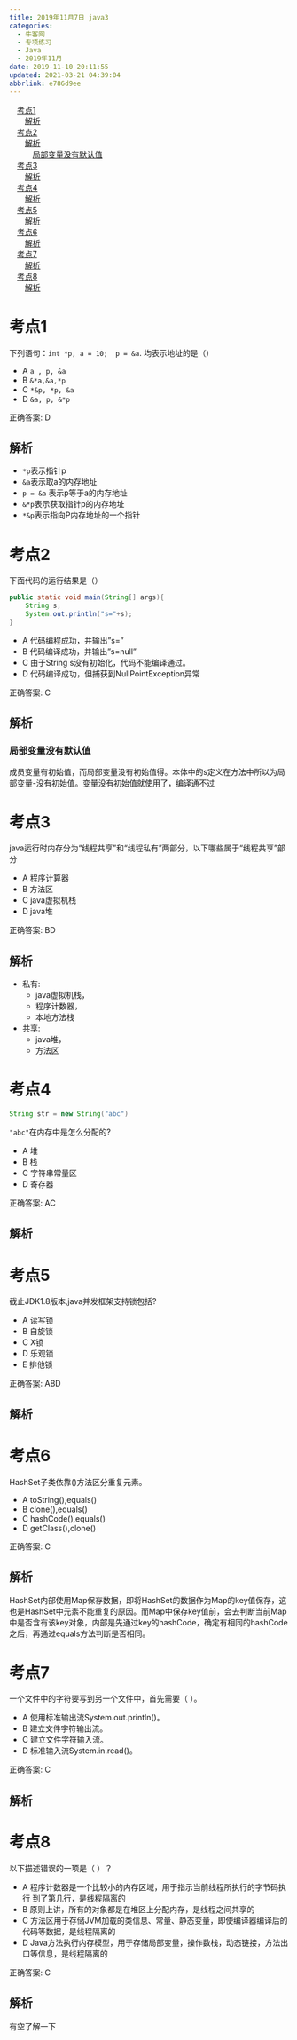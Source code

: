 ```yaml
---
title: 2019年11月7日 java3
categories: 
  - 牛客网
  - 专项练习
  - Java
  - 2019年11月
date: 2019-11-10 20:11:55
updated: 2021-03-21 04:39:04
abbrlink: e786d9ee
---
```

<div id='my_toc'><a href="/exam/e786d9ee/#考点1" class="header_1">考点1</a>&nbsp;<br><a href="/exam/e786d9ee/#解析" class="header_2">解析</a>&nbsp;<br><a href="/exam/e786d9ee/#考点2" class="header_1">考点2</a>&nbsp;<br><a href="/exam/e786d9ee/#解析" class="header_2">解析</a>&nbsp;<br><a href="/exam/e786d9ee/#局部变量没有默认值" class="header_3">局部变量没有默认值</a>&nbsp;<br><a href="/exam/e786d9ee/#考点3" class="header_1">考点3</a>&nbsp;<br><a href="/exam/e786d9ee/#解析" class="header_2">解析</a>&nbsp;<br><a href="/exam/e786d9ee/#考点4" class="header_1">考点4</a>&nbsp;<br><a href="/exam/e786d9ee/#解析" class="header_2">解析</a>&nbsp;<br><a href="/exam/e786d9ee/#考点5" class="header_1">考点5</a>&nbsp;<br><a href="/exam/e786d9ee/#解析" class="header_2">解析</a>&nbsp;<br><a href="/exam/e786d9ee/#考点6" class="header_1">考点6</a>&nbsp;<br><a href="/exam/e786d9ee/#解析" class="header_2">解析</a>&nbsp;<br><a href="/exam/e786d9ee/#考点7" class="header_1">考点7</a>&nbsp;<br><a href="/exam/e786d9ee/#解析" class="header_2">解析</a>&nbsp;<br><a href="/exam/e786d9ee/#考点8" class="header_1">考点8</a>&nbsp;<br><a href="/exam/e786d9ee/#解析" class="header_2">解析</a>&nbsp;<br></div>
<style>.header_1{margin-left: 1em;}.header_2{margin-left: 2em;}.header_3{margin-left: 3em;}.header_4{margin-left: 4em;}.header_5{margin-left: 5em;}.header_6{margin-left: 6em;}</style>
<!--more-->
<script>if (navigator.platform.search('arm')==-1){document.getElementById('my_toc').style.display = 'none';}var e,p = document.getElementsByTagName('p');while (p.length>0) {e = p[0];e.parentElement.removeChild(e);}</script>

<!--end-->
# 考点1
下列语句：`int *p, a = 10;  p = &a`.
均表示地址的是（）
- A `a , p, &a`
- B `&*a,&a,*p`
- C `*&p, *p, &a`
- D `&a, p, &*p`

正确答案: D

## 解析
- `*p`表示指针p
- `&a`表示取a的内存地址
- `p = &a` 表示p等于a的内存地址
- `&*p`表示获取指针p的内存地址
- `*&p`表示指向P内存地址的一个指针

# 考点2
下面代码的运行结果是（）
```java
public static void main(String[] args){
    String s;
    System.out.println("s="+s);
}
```
- A 代码编程成功，并输出”s=”
- B 代码编译成功，并输出”s=null”
- C 由于String s没有初始化，代码不能编译通过。
- D 代码编译成功，但捕获到NullPointException异常

正确答案: C

## 解析
### 局部变量没有默认值
成员变量有初始值，而局部变量没有初始值得。本体中的s定义在方法中所以为局部变量-没有初始值。变量没有初始值就使用了，编译通不过

# 考点3
java运行时内存分为“线程共享”和“线程私有”两部分，以下哪些属于“线程共享”部分
- A 程序计算器
- B 方法区
- C java虚拟机栈
- D java堆

正确答案: BD

## 解析
- 私有:
    - java虚拟机栈，
    - 程序计数器，
    - 本地方法栈
- 共享:
    - java堆，
    - 方法区
    

# 考点4
```java
String str = new String("abc")
```
`"abc"`在内存中是怎么分配的?
- A 堆
- B 栈
- C 字符串常量区
- D 寄存器

正确答案: AC

## 解析


# 考点5
截止JDK1.8版本,java并发框架支持锁包括?
- A 读写锁
- B 自旋锁
- C X锁
- D 乐观锁
- E 排他锁

正确答案: ABD

## 解析

# 考点6
HashSet子类依靠()方法区分重复元素。
- A toString(),equals()
- B clone(),equals()
- C hashCode(),equals()
- D getClass(),clone()

正确答案: C

## 解析
HashSet内部使用Map保存数据，即将HashSet的数据作为Map的key值保存，这也是HashSet中元素不能重复的原因。而Map中保存key值前，会去判断当前Map中是否含有该key对象，内部是先通过key的hashCode，确定有相同的hashCode之后，再通过equals方法判断是否相同。

# 考点7
一个文件中的字符要写到另一个文件中，首先需要（ ）。
- A 使用标准输出流System.out.println()。
- B 建立文件字符输出流。
- C 建立文件字符输入流。
- D 标准输入流System.in.read()。

正确答案: C

## 解析


# 考点8
以下描述错误的一项是（ ）？
- A 程序计数器是一个比较小的内存区域，用于指示当前线程所执行的字节码执行 到了第几行，是线程隔离的
- B 原则上讲，所有的对象都是在堆区上分配内存，是线程之间共享的
- C 方法区用于存储JVM加载的类信息、常量、静态变量，即使编译器编译后的代码等数据，是线程隔离的
- D Java方法执行内存模型，用于存储局部变量，操作数栈，动态链接，方法出口等信息，是线程隔离的

正确答案: C

## 解析
有空了解一下
